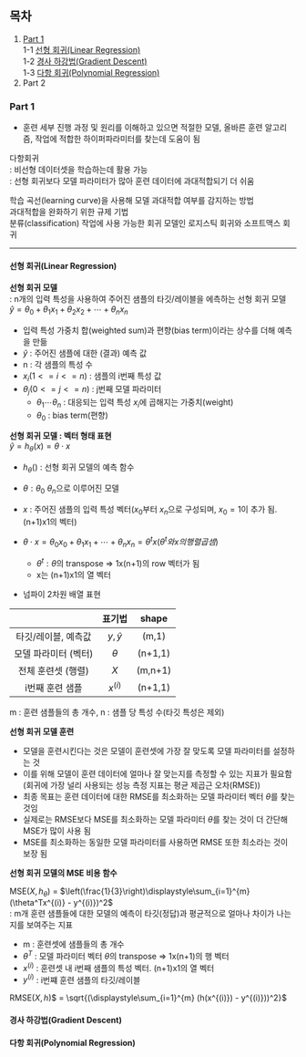 ## 목차  
1. [Part 1](#part-1)  
    1-1 [선형 회귀(Linear Regression)](#선형-회귀linear-regression)  
    1-2 [경사 하강법(Gradient Descent)](#경사-하강법gradient-descent)  
    1-3 [다항 회귀(Polynomial Regression)](#다항-회귀polynomial-regression)
2. Part 2  


### Part 1
* 훈련 세부 진행 과정 및 원리를 이해하고 있으면 적절한 모델, 올바른 훈련 알고리즘, 작업에 적합한 하이퍼파라미터를 찾는데 도움이 됨    

다항회귀  
: 비선형 데이터셋을 학습하는데 활용 가능  
: 선형 회귀보다 모델 파라미터가 많아 훈련 데이터에 과대적합되기 더 쉬움

학습 곡선(learning curve)을 사용해 모델 과대적합 여부를 감지하는 방법  
과대적합을 완화하기 위한 규제 기법  
분류(classification) 작업에 사용 가능한 회귀 모델인 로지스틱 회귀와 소프트맥스 회귀   
<hr>

#### 선형 회귀(Linear Regression)

<b>선형 회귀 모델</b>  
: n개의 입력 특성을 사용하여 주어진 샘플의 타깃/레이블을 에측하는 선형 회귀 모델  
$\hat{y} = \theta_0 + \theta_1x_1 + \theta_2x_2 + \cdots + \theta_nx_n$

- 입력 특성 가중치 합(weighted sum)과 편향(bias term)이라는 상수를 더해 예측을 만듦  
- $\hat{y}$ : 주어진 샘플에 대한 (결과) 예측 값  
- n : 각 샘플의 특성 수 
- $x_i (1<= i <= n)$ : 샘플의 i번째 특성 값
- $\theta_j (0<=j<=n)$ : j번째 모델 파라미터
    - $\theta_1\cdots\theta_n$ : 대응되는 입력 특성 $x_i$에 곱해지는 가중치(weight)
    - $\theta_0$ : bias term(편향)


<b>선형 회귀 모델 : 벡터 형태 표현</b>  
$\hat{y} = h_\theta(x) = \theta \cdot x$

- $h_\theta()$ : 선형 회귀 모델의 예측 함수  
- $\theta : \theta_0 ~ \theta_n$으로 이루어진 모델
- $x$ : 주어진 샘플의 입력 특성 벡터($x_0$부터 $x_n$으로 구성되며, $x_0=1$이 추가 됨. (n+1)x1의 벡터)
- $\theta\cdot x = \theta_0x_0 + \theta_1x_1 + \cdots + \theta_nx_n = \theta^tx(\theta^t와 x의 행렬 곱셈)$
    - $\theta^t : \theta$의 transpose => 1x(n+1)의 row 벡터가 됨
    - x는 (n+1)x1의 열 벡터


- 넘파이 2차원 배열 표현
  
||표기법|shape|
|:-----:|:----:|:---:|
|타깃/레이블, 예측값|$y, \hat{y}$|(m,1)|
|모델 파라미터 (벡터)|$\theta$|(n+1,1)|
|전체 훈련셋 (행렬)|$X$|(m,n+1)|
|i번째 훈련 샘플|$x^{(i)}$|(n+1,1)|
m : 훈련 샘플들의 총 개수, n : 샘플 당 특성 수(타깃 특성은 제외)  
  
**선형 회귀 모델 훈련**
- 모델을 훈련시킨다는 것은 모델이 훈련셋에 가장 잘 맞도록 모델 파라미터를 설정하는 것
- 이를 위해 모델이 훈련 데이터에 얼마나 잘 맞는지를 측정할 수 있는 지표가 필요함
(회귀에 가장 널리 사용되는 성능 측정 지표는 평균 제곱근 오차(RMSE))  
- 최종 목표는 훈련 데이터에 대한 RMSE를 최소화하는 모델 파라미터 벡터 $\theta$를 찾는 것임
- 실제로는 RMSE보다 MSE를 최소화하는 모델 파라미터 $\theta$를 찾는 것이 더 간단해 MSE가 많이 사용 됨
- MSE를 최소화하는 동일한 모델 파라미터를 사용하면 RMSE 또한 최소라는 것이 보장 됨  
  
**선형 회귀 모델의 MSE 비용 함수**

MSE($X,h_\theta$) = $\left(\frac{1}{3}\right)\displaystyle\sum_{i=1}^{m} (\theta^Tx^{(i)} - y^{(i)})^2$  
: m개 훈련 샘플들에 대한 모델의 예측이 타깃(정답)과 평균적으로 얼마나 차이가 나는지를 보여주는 지표
  
- m : 훈련셋에 샘플들의 총 개수
- $\theta^T$ : 모델 파라미터 벡터 $\theta$의 transpose => 1x(n+1)의 행 벡터  
- $x^{(i)}$ : 훈련셋 내 i번째 샘플의 특성 벡터. (n+1)x1의 열 벡터  
- $y^{(i)}$ : i번쨰 훈련 샘플의 타깃/레이블  

RMSE$(X, h)$$ = \sqrt{(\displaystyle\sum_{i=1}^{m} (h(x^{(i)}) - y^{(i)}))^2}$


#### 경사 하강법(Gradient Descent)




#### 다항 회귀(Polynomial Regression)